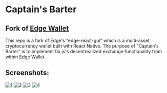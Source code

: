 # Captain's Barter
## Fork of [Edge Wallet](https://github.com/EdgeApp/edge-react-gui)

This repo is a fork of Edge's "edge-react-gui" which is a multi-asset cryptocurrency wallet built with React Native. The purpose of "Captain's Barter" is to implement 0x.js's decentrealized exchange functionality from within Edge Wallet.

## Screenshots:
![1](https://imgur.com/6y6NvOJ.png)
![2](https://imgur.com/79Ox3wC.png)
![3](https://imgur.com/nbixqZP.png)
![4](https://imgur.com/bIHvUYt.png)
